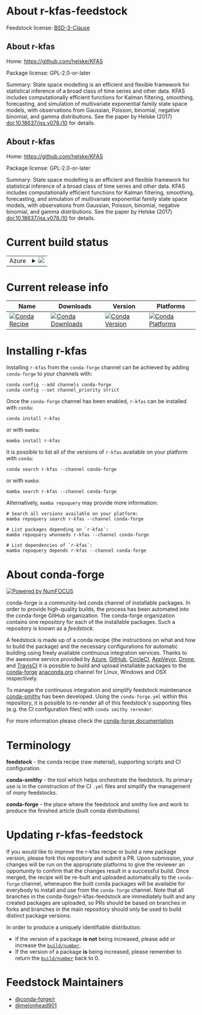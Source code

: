 About r-kfas-feedstock
======================

Feedstock license: [BSD-3-Clause](https://github.com/conda-forge/r-kfas-feedstock/blob/main/LICENSE.txt)


About r-kfas
------------

Home: https://github.com/helske/KFAS

Package license: GPL-2.0-or-later

Summary: State space modelling is an efficient and flexible framework for  statistical inference of a broad class of time series and other data. KFAS  includes computationally efficient functions for Kalman filtering, smoothing,  forecasting, and simulation of multivariate exponential family state space models,  with observations from Gaussian, Poisson, binomial, negative binomial, and gamma  distributions. See the paper by Helske (2017) <doi:10.18637/jss.v078.i10> for details.

About r-kfas
------------

Home: https://github.com/helske/KFAS

Package license: GPL-2.0-or-later

Summary: State space modelling is an efficient and flexible framework for  statistical inference of a broad class of time series and other data. KFAS  includes computationally efficient functions for Kalman filtering, smoothing,  forecasting, and simulation of multivariate exponential family state space models,  with observations from Gaussian, Poisson, binomial, negative binomial, and gamma  distributions. See the paper by Helske (2017) <doi:10.18637/jss.v078.i10> for details.

Current build status
====================


<table>
    
  <tr>
    <td>Azure</td>
    <td>
      <details>
        <summary>
          <a href="https://dev.azure.com/conda-forge/feedstock-builds/_build/latest?definitionId=11845&branchName=main">
            <img src="https://dev.azure.com/conda-forge/feedstock-builds/_apis/build/status/r-kfas-feedstock?branchName=main">
          </a>
        </summary>
        <table>
          <thead><tr><th>Variant</th><th>Status</th></tr></thead>
          <tbody><tr>
              <td>linux_64_r_base4.3</td>
              <td>
                <a href="https://dev.azure.com/conda-forge/feedstock-builds/_build/latest?definitionId=11845&branchName=main">
                  <img src="https://dev.azure.com/conda-forge/feedstock-builds/_apis/build/status/r-kfas-feedstock?branchName=main&jobName=linux&configuration=linux%20linux_64_r_base4.3" alt="variant">
                </a>
              </td>
            </tr><tr>
              <td>linux_64_r_base4.4</td>
              <td>
                <a href="https://dev.azure.com/conda-forge/feedstock-builds/_build/latest?definitionId=11845&branchName=main">
                  <img src="https://dev.azure.com/conda-forge/feedstock-builds/_apis/build/status/r-kfas-feedstock?branchName=main&jobName=linux&configuration=linux%20linux_64_r_base4.4" alt="variant">
                </a>
              </td>
            </tr><tr>
              <td>osx_64_r_base4.3</td>
              <td>
                <a href="https://dev.azure.com/conda-forge/feedstock-builds/_build/latest?definitionId=11845&branchName=main">
                  <img src="https://dev.azure.com/conda-forge/feedstock-builds/_apis/build/status/r-kfas-feedstock?branchName=main&jobName=osx&configuration=osx%20osx_64_r_base4.3" alt="variant">
                </a>
              </td>
            </tr><tr>
              <td>osx_64_r_base4.4</td>
              <td>
                <a href="https://dev.azure.com/conda-forge/feedstock-builds/_build/latest?definitionId=11845&branchName=main">
                  <img src="https://dev.azure.com/conda-forge/feedstock-builds/_apis/build/status/r-kfas-feedstock?branchName=main&jobName=osx&configuration=osx%20osx_64_r_base4.4" alt="variant">
                </a>
              </td>
            </tr><tr>
              <td>win_64_r_base4.3</td>
              <td>
                <a href="https://dev.azure.com/conda-forge/feedstock-builds/_build/latest?definitionId=11845&branchName=main">
                  <img src="https://dev.azure.com/conda-forge/feedstock-builds/_apis/build/status/r-kfas-feedstock?branchName=main&jobName=win&configuration=win%20win_64_r_base4.3" alt="variant">
                </a>
              </td>
            </tr><tr>
              <td>win_64_r_base4.4</td>
              <td>
                <a href="https://dev.azure.com/conda-forge/feedstock-builds/_build/latest?definitionId=11845&branchName=main">
                  <img src="https://dev.azure.com/conda-forge/feedstock-builds/_apis/build/status/r-kfas-feedstock?branchName=main&jobName=win&configuration=win%20win_64_r_base4.4" alt="variant">
                </a>
              </td>
            </tr>
          </tbody>
        </table>
      </details>
    </td>
  </tr>
</table>

Current release info
====================

| Name | Downloads | Version | Platforms |
| --- | --- | --- | --- |
| [![Conda Recipe](https://img.shields.io/badge/recipe-r--kfas-green.svg)](https://anaconda.org/conda-forge/r-kfas) | [![Conda Downloads](https://img.shields.io/conda/dn/conda-forge/r-kfas.svg)](https://anaconda.org/conda-forge/r-kfas) | [![Conda Version](https://img.shields.io/conda/vn/conda-forge/r-kfas.svg)](https://anaconda.org/conda-forge/r-kfas) | [![Conda Platforms](https://img.shields.io/conda/pn/conda-forge/r-kfas.svg)](https://anaconda.org/conda-forge/r-kfas) |

Installing r-kfas
=================

Installing `r-kfas` from the `conda-forge` channel can be achieved by adding `conda-forge` to your channels with:

```
conda config --add channels conda-forge
conda config --set channel_priority strict
```

Once the `conda-forge` channel has been enabled, `r-kfas` can be installed with `conda`:

```
conda install r-kfas
```

or with `mamba`:

```
mamba install r-kfas
```

It is possible to list all of the versions of `r-kfas` available on your platform with `conda`:

```
conda search r-kfas --channel conda-forge
```

or with `mamba`:

```
mamba search r-kfas --channel conda-forge
```

Alternatively, `mamba repoquery` may provide more information:

```
# Search all versions available on your platform:
mamba repoquery search r-kfas --channel conda-forge

# List packages depending on `r-kfas`:
mamba repoquery whoneeds r-kfas --channel conda-forge

# List dependencies of `r-kfas`:
mamba repoquery depends r-kfas --channel conda-forge
```


About conda-forge
=================

[![Powered by
NumFOCUS](https://img.shields.io/badge/powered%20by-NumFOCUS-orange.svg?style=flat&colorA=E1523D&colorB=007D8A)](https://numfocus.org)

conda-forge is a community-led conda channel of installable packages.
In order to provide high-quality builds, the process has been automated into the
conda-forge GitHub organization. The conda-forge organization contains one repository
for each of the installable packages. Such a repository is known as a *feedstock*.

A feedstock is made up of a conda recipe (the instructions on what and how to build
the package) and the necessary configurations for automatic building using freely
available continuous integration services. Thanks to the awesome service provided by
[Azure](https://azure.microsoft.com/en-us/services/devops/), [GitHub](https://github.com/),
[CircleCI](https://circleci.com/), [AppVeyor](https://www.appveyor.com/),
[Drone](https://cloud.drone.io/welcome), and [TravisCI](https://travis-ci.com/)
it is possible to build and upload installable packages to the
[conda-forge](https://anaconda.org/conda-forge) [anaconda.org](https://anaconda.org/)
channel for Linux, Windows and OSX respectively.

To manage the continuous integration and simplify feedstock maintenance
[conda-smithy](https://github.com/conda-forge/conda-smithy) has been developed.
Using the ``conda-forge.yml`` within this repository, it is possible to re-render all of
this feedstock's supporting files (e.g. the CI configuration files) with ``conda smithy rerender``.

For more information please check the [conda-forge documentation](https://conda-forge.org/docs/).

Terminology
===========

**feedstock** - the conda recipe (raw material), supporting scripts and CI configuration.

**conda-smithy** - the tool which helps orchestrate the feedstock.
                   Its primary use is in the construction of the CI ``.yml`` files
                   and simplify the management of *many* feedstocks.

**conda-forge** - the place where the feedstock and smithy live and work to
                  produce the finished article (built conda distributions)


Updating r-kfas-feedstock
=========================

If you would like to improve the r-kfas recipe or build a new
package version, please fork this repository and submit a PR. Upon submission,
your changes will be run on the appropriate platforms to give the reviewer an
opportunity to confirm that the changes result in a successful build. Once
merged, the recipe will be re-built and uploaded automatically to the
`conda-forge` channel, whereupon the built conda packages will be available for
everybody to install and use from the `conda-forge` channel.
Note that all branches in the conda-forge/r-kfas-feedstock are
immediately built and any created packages are uploaded, so PRs should be based
on branches in forks and branches in the main repository should only be used to
build distinct package versions.

In order to produce a uniquely identifiable distribution:
 * If the version of a package **is not** being increased, please add or increase
   the [``build/number``](https://docs.conda.io/projects/conda-build/en/latest/resources/define-metadata.html#build-number-and-string).
 * If the version of a package **is** being increased, please remember to return
   the [``build/number``](https://docs.conda.io/projects/conda-build/en/latest/resources/define-metadata.html#build-number-and-string)
   back to 0.

Feedstock Maintainers
=====================

* [@conda-forge/r](https://github.com/conda-forge/r/)
* [@melonhead901](https://github.com/melonhead901/)

